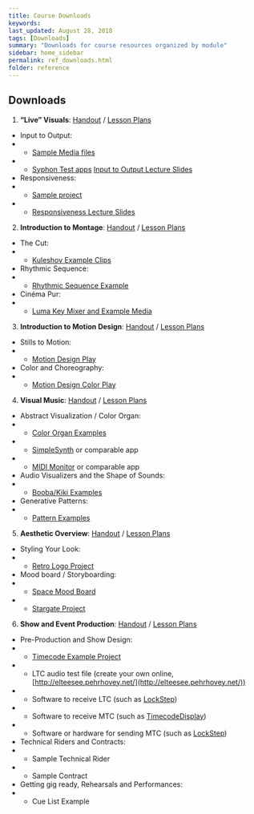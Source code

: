 ```yaml
---
title: Course Downloads
keywords: 
last_updated: August 28, 2018
tags: [Downloads]
summary: "Downloads for course resources organized by module"
sidebar: home_sidebar
permalink: ref_downloads.html
folder: reference
---
```


## Downloads

1. **“Live” Visuals**: [Handout](/vvedu/handout_module_1.html) / [Lesson Plans](/vvedu/teaching_module_1.html)
- Input to Output:
- - [Sample Media files](https://s3.amazonaws.com/vidvox/vvedu/M1-L1.zip)
- - [Syphon Test apps](https://github.com/Syphon/Simple/releases/latest)
[Input to Output Lecture Slides](https://docs.google.com/presentation/d/12Arx326oMkRXVu9xjnftlviyvkbhXMy1qJ31yW3yVuc)
- Responsiveness:
- - [Sample project](https://s3.amazonaws.com/vidvox/vvedu/M1-L2.zip)
- - [Responsiveness Lecture Slides](https://docs.google.com/presentation/d/1Dd04BLD53DW9HhfK7iyAmnumrnaLyUA8HimJAjkzSrY)
2. **Introduction to Montage**: [Handout](/vvedu/handout_module_2.html) / [Lesson Plans](/vvedu/teaching_module_2.html)
- The Cut:
- - [Kuleshov Example Clips](https://s3.amazonaws.com/vidvox/vvedu/M2-L1.zip)
- Rhythmic Sequence:
- - [Rhythmic Sequence Example](https://s3.amazonaws.com/vidvox/vvedu/M2-L2.zip)
- Cinéma Pur:
- - [Luma Key Mixer and Example Media](https://s3.amazonaws.com/vidvox/vvedu/M2-L3.zip)
3. **Introduction to Motion Design**: [Handout](/vvedu/handout_module_3.html) / [Lesson Plans](/vvedu/teaching_module_3.html)
- Stills to Motion:
- - [Motion Design Play](https://s3.amazonaws.com/vidvox/vvedu/M3-L1.zip)
- Color and Choreography:
- - [Motion Design Color Play](https://s3.amazonaws.com/vidvox/vvedu/M3-L2.zip)
4. **Visual Music**: [Handout](/vvedu/handout_module_4.html) / [Lesson Plans](/vvedu/teaching_module_4.html)
- Abstract Visualization / Color Organ:
- - [Color Organ Examples](https://s3.amazonaws.com/vidvox/vvedu/M4-L1.zip)
- - [SimpleSynth](http://notahat.com/simplesynth/) or comparable app
- - [MIDI Monitor](https://www.snoize.com/MIDIMonitor/) or comparable app
- Audio Visualizers and the Shape of Sounds:
- - [Booba/Kiki Examples](https://s3.amazonaws.com/vidvox/vvedu/M4-L2.zip)
- Generative Patterns:
- - [Pattern Examples](https://s3.amazonaws.com/vidvox/vvedu/M4-L3.zip)
5. **Aesthetic Overview**: [Handout](/vvedu/handout_module_5.html) / [Lesson Plans](/vvedu/teaching_module_5.html)
- Styling Your Look:
- - [Retro Logo Project](https://s3.amazonaws.com/vidvox/vvedu/M5-L1.zip)
- Mood board / Storyboarding:
- - [Space Mood Board](https://s3.amazonaws.com/vidvox/vvedu/M5-L2-SpaceMoodExample.zip)
- - [Stargate Project](https://s3.amazonaws.com/vidvox/vvedu/M5-L2.zip)
6. **Show and Event Production**: [Handout](/vvedu/handout_module_6.html) / [Lesson Plans](/vvedu/teaching_module_6.html)
- Pre-Production and Show Design:
- - [Timecode Example Project](https://s3.amazonaws.com/vidvox/vvedu/M6-L1.zip)
- - LTC audio test file (create your own online, [http://elteesee.pehrhovey.net/](http://elteesee.pehrhovey.net/))
- - Software to receive LTC (such as [LockStep](https://figure53.com/lockstep/))
- - Software to receive MTC (such as [TimecodeDisplay](http://figure53.com/downloads/TimecodeDisplay.zip))
- - Software or hardware for sending MTC (such as [LockStep](https://figure53.com/lockstep/))
- Technical Riders and Contracts:
- - Sample Technical Rider
- - Sample Contract
- Getting gig ready, Rehearsals and Performances:
- - Cue List Example

